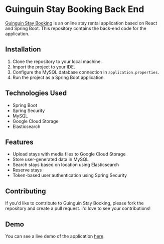 # Guinguin Stay Booking Back End

[Guinguin Stay Booking](https://prod.d3aqjtcnx3dt69.amplifyapp.com/) is an online stay rental application based on React and Spring Boot. This repository contains the back-end code for the application.

## Installation

1. Clone the repository to your local machine.
2. Import the project to your IDE.
3. Configure the MySQL database connection in `application.properties`.
4. Run the project as a Spring Boot application.

## Technologies Used

- Spring Boot
- Spring Security
- MySQL
- Google Cloud Storage
- Elasticsearch

## Features

- Upload stays with media files to Google Cloud Storage
- Store user-generated data in MySQL
- Search stays based on location using Elasticsearch
- Reserve stays
- Token-based user authentication using Spring Security

## Contributing

If you'd like to contribute to Guinguin Stay Booking, please fork the repository and create a pull request. I'd love to see your contributions!

## Demo

You can see a live demo of the application [here](https://prod.d3aqjtcnx3dt69.amplifyapp.com/).

